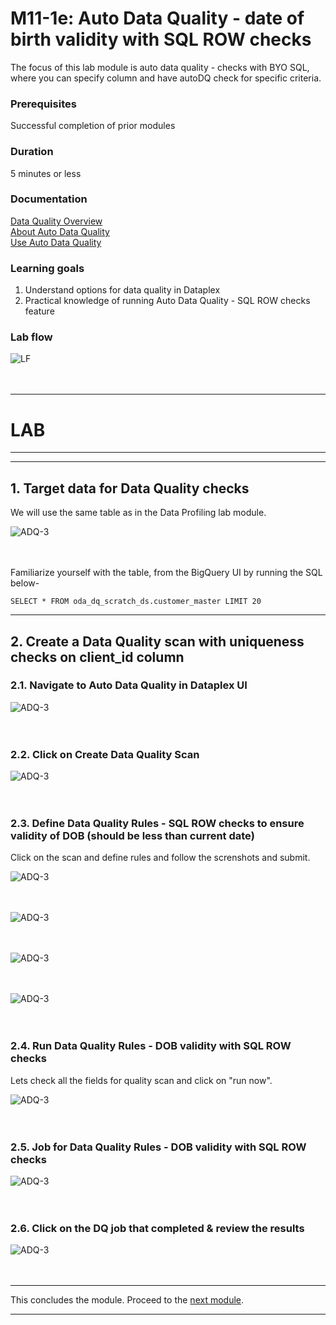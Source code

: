 
# M11-1e: Auto Data Quality - date of birth validity with SQL ROW checks

The focus of this lab module is auto data quality -  checks with BYO SQL, where you can specify column and have autoDQ check for specific criteria.

### Prerequisites

Successful completion of prior modules

### Duration

5 minutes or less

### Documentation 

[Data Quality Overview](https://cloud.google.com/dataplex/docs/data-quality-overview)<br>
[About Auto Data Quality](https://cloud.google.com/dataplex/docs/auto-data-quality-overview)<br>
[Use Auto Data Quality](https://cloud.google.com/dataplex/docs/use-auto-data-quality)<br>


### Learning goals

1. Understand options for data quality in Dataplex
2. Practical knowledge of running Auto Data Quality - SQL ROW checks feature


### Lab flow

![LF](../01-images/m11-1e-landing-flow.png)   
<br><br>


<hr>

# LAB

<hr>
<hr>

## 1. Target data for Data Quality checks

We will use the same table as in the Data Profiling lab module.

![ADQ-3](../01-images/module-10-1-04.png)   
<br><br>

Familiarize yourself with the table, from the BigQuery UI by running the SQL below-

```
SELECT * FROM oda_dq_scratch_ds.customer_master LIMIT 20

```

<hr>

## 2. Create a Data Quality scan with uniqueness checks on client_id column

### 2.1. Navigate to Auto Data Quality in Dataplex UI

![ADQ-3](../01-images/module-11-1-11.png)   
<br><br>

### 2.2. Click on Create Data Quality Scan

![ADQ-3](../01-images/module-11-1e-00.png)   
<br><br>



### 2.3. Define Data Quality Rules - SQL ROW checks to ensure validity of DOB (should be less than current date)

Click on the scan and define rules and follow the screnshots and submit.



![ADQ-3](../01-images/module-11-1e-12.png)   
<br><br>

![ADQ-3](../01-images/module-11-1e-13.png)   
<br><br>

![ADQ-3](../01-images/module-11-1e-14.png)   
<br><br>


![ADQ-3](../01-images/module-11-1e-15.png)   
<br><br>


### 2.4. Run Data Quality Rules - DOB validity with SQL ROW checks

Lets check all the fields for quality scan and click on "run now".

![ADQ-3](../01-images/module-11-1e-16.png)   
<br><br>

### 2.5. Job for Data Quality Rules - DOB validity with SQL ROW checks




![ADQ-3](../01-images/module-11-1e-11.png)   
<br><br>

### 2.6. Click on the DQ job that completed & review the results

![ADQ-3](../01-images/module-11-1e-17.png)   
<br><br>


<hr>

This concludes the module. Proceed to the [next module](module-11-1f-auto-dq-sql-aggregates.md).

<hr>




